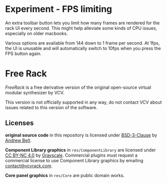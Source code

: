 # Experiment - FPS limiting

An extra toolbar button lets you limit how many frames are rendered for the rack UI every second. This might help alleviate some kinds of CPU issues, especially on older macbooks.

Various options are available from 144 down to 1 frame per second.
At 1fps, the UI is unusable and will automatically switch to 10fps when you press the FPS button again.

# Free Rack

*FreeRack* is a free derivative version of the original open-source virtual modular synthesizer by VCV.

This version is not officially supported in any way, do not contact VCV about issues related to this version of the software.

## Licenses

**original source code** in this repository is licensed under [BSD-3-Clause](LICENSE.txt) by [Andrew Belt](https://andrewbelt.name/).

**Component Library graphics** in `res/ComponentLibrary` are licensed under [CC BY-NC 4.0](https://creativecommons.org/licenses/by-nc/4.0/) by [Grayscale](http://grayscale.info/). Commercial plugins must request a commercial license to use Component Library graphics by emailing contact@vcvrack.com.

**Core panel graphics** in `res/Core` are public domain works.
